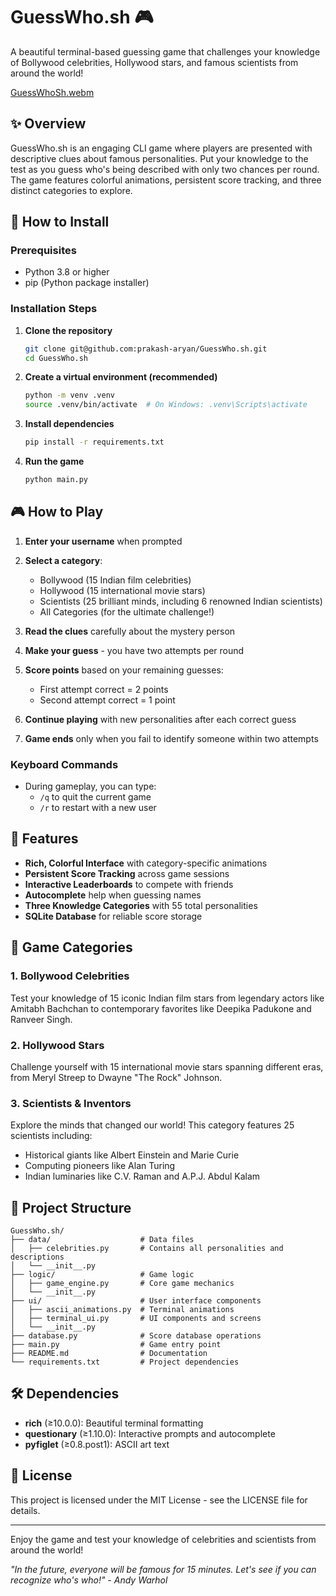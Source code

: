 # GuessWho.sh 🎮

A beautiful terminal-based guessing game that challenges your knowledge of Bollywood celebrities, Hollywood stars, and famous scientists from around the world!

[GuessWhoSh.webm](https://github.com/user-attachments/assets/52b64871-a120-4113-b1ba-e2bd865bd380)

## ✨ Overview

GuessWho.sh is an engaging CLI game where players are presented with descriptive clues about famous personalities. Put your knowledge to the test as you guess who's being described with only two chances per round. The game features colorful animations, persistent score tracking, and three distinct categories to explore.

## 🚀 How to Install

### Prerequisites
- Python 3.8 or higher
- pip (Python package installer)

### Installation Steps

1. **Clone the repository**
   ```bash
   git clone git@github.com:prakash-aryan/GuessWho.sh.git
   cd GuessWho.sh
   ```

2. **Create a virtual environment (recommended)**
   ```bash
   python -m venv .venv
   source .venv/bin/activate  # On Windows: .venv\Scripts\activate
   ```

3. **Install dependencies**
   ```bash
   pip install -r requirements.txt
   ```

4. **Run the game**
   ```bash
   python main.py
   ```

## 🎮 How to Play

1. **Enter your username** when prompted
2. **Select a category**:
   - Bollywood (15 Indian film celebrities)
   - Hollywood (15 international movie stars)
   - Scientists (25 brilliant minds, including 6 renowned Indian scientists)
   - All Categories (for the ultimate challenge!)

3. **Read the clues** carefully about the mystery person
4. **Make your guess** - you have two attempts per round
5. **Score points** based on your remaining guesses:
   - First attempt correct = 2 points
   - Second attempt correct = 1 point

6. **Continue playing** with new personalities after each correct guess
7. **Game ends** only when you fail to identify someone within two attempts

### Keyboard Commands
- During gameplay, you can type:
  - `/q` to quit the current game
  - `/r` to restart with a new user

## 🌟 Features

- **Rich, Colorful Interface** with category-specific animations
- **Persistent Score Tracking** across game sessions
- **Interactive Leaderboards** to compete with friends
- **Autocomplete** help when guessing names
- **Three Knowledge Categories** with 55 total personalities
- **SQLite Database** for reliable score storage

## 📝 Game Categories

### 1. Bollywood Celebrities
Test your knowledge of 15 iconic Indian film stars from legendary actors like Amitabh Bachchan to contemporary favorites like Deepika Padukone and Ranveer Singh.

### 2. Hollywood Stars
Challenge yourself with 15 international movie stars spanning different eras, from Meryl Streep to Dwayne "The Rock" Johnson.

### 3. Scientists & Inventors
Explore the minds that changed our world! This category features 25 scientists including:
- Historical giants like Albert Einstein and Marie Curie
- Computing pioneers like Alan Turing
- Indian luminaries like C.V. Raman and A.P.J. Abdul Kalam

## 📂 Project Structure

```
GuessWho.sh/
├── data/                    # Data files
│   ├── celebrities.py       # Contains all personalities and descriptions
│   └── __init__.py
├── logic/                   # Game logic
│   ├── game_engine.py       # Core game mechanics
│   └── __init__.py
├── ui/                      # User interface components
│   ├── ascii_animations.py  # Terminal animations
│   ├── terminal_ui.py       # UI components and screens
│   └── __init__.py
├── database.py              # Score database operations
├── main.py                  # Game entry point
├── README.md                # Documentation
└── requirements.txt         # Project dependencies
```

## 🛠️ Dependencies

- **rich** (≥10.0.0): Beautiful terminal formatting
- **questionary** (≥1.10.0): Interactive prompts and autocomplete
- **pyfiglet** (≥0.8.post1): ASCII art text

## 📜 License

This project is licensed under the MIT License - see the LICENSE file for details.

---


Enjoy the game and test your knowledge of celebrities and scientists from around the world!

*"In the future, everyone will be famous for 15 minutes. Let's see if you can recognize who's who!" - Andy Warhol*
